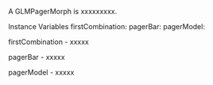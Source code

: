 A GLMPagerMorph is xxxxxxxxx.Instance Variables	firstCombination:		<Object>	pagerBar:		<Object>	pagerModel:		<Object>firstCombination	- xxxxxpagerBar	- xxxxxpagerModel	- xxxxx